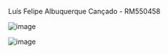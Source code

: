 Luís Felipe Albuquerque Cançado - RM550458

![image](https://github.com/user-attachments/assets/3a82c6e6-5d6a-472f-9498-277a09092704)

![image](https://github.com/user-attachments/assets/26a3391b-7839-44a0-8480-bf5aa532ab51)

